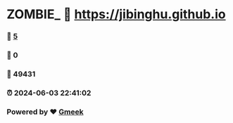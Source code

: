 # ZOMBIE_ :link: https://jibinghu.github.io 
### :page_facing_up: [5](https://jibinghu.github.io/tag.html) 
### :speech_balloon: 0 
### :hibiscus: 49431 
### :alarm_clock: 2024-06-03 22:41:02 
### Powered by :heart: [Gmeek](https://github.com/Meekdai/Gmeek)

